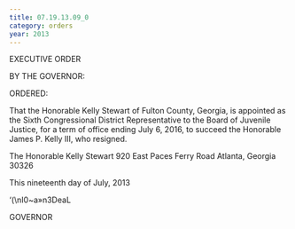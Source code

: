```yaml
---
title: 07.19.13.09_0
category: orders
year: 2013
---
```

 

EXECUTIVE ORDER

BY THE GOVERNOR:

ORDERED:

That the Honorable Kelly Stewart of Fulton County, Georgia, is
appointed as the Sixth Congressional District Representative to the
Board of Juvenile Justice, for a term of office ending July 6, 2016,
to succeed the Honorable James P. Kelly III, who resigned.

The Honorable Kelly Stewart
920 East Paces Ferry Road
Atlanta, Georgia 30326

This nineteenth day of July, 2013

‘(\nI0~a»n3DeaL

GOVERNOR

